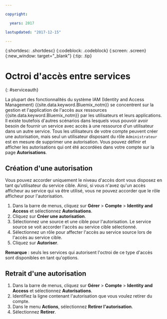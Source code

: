 ```yaml
---

copyright:

  years: 2017

lastupdated: "2017-12-15"

---
```


{:shortdesc: .shortdesc}
{:codeblock: .codeblock}
{:screen: .screen}
{:new_window: target="_blank"}
{:tip: .tip}


# Octroi d'accès entre services
{: #serviceauth}

La plupart des fonctionnalités du système IAM (Identity and Access Management) {{site.data.keyword.Bluemix_notm}} se concentrent sur la gestion et l'application de l'accès aux ressources {{site.data.keyword.Bluemix_notm}} par les utilisateurs et leurs applications. Il existe toutefois d'autres scénarios dans lesquels vous pouvoir avoir besoin de fournir un service avec accès à une ressource d'un utilisateur dans un autre service. Tous les utilisateurs de votre compte peuvent créer une autorisation, mais seul un utilisateur disposant du rôle `Administrateur` est en mesure de supprimer une autorisation. Vous pouvez définir et afficher les autorisations qui ont été accordées dans votre compte sur la page **Autorisations**. 

## Création d'une autorisation

Vous pouvez accorder uniquement le niveau d'accès dont vous disposez en tant qu'utilisateur du service cible. Ainsi, si vous n'avez qu'un accès afficheur au service qui va être utilisé, vous ne pouvez accorder que le rôle afficheur pour l'autorisation.

1. Dans la barre de menus, cliquez sur **Gérer** &gt; **Compte** &gt; **Identity and Access** et sélectionnez **Autorisations**. 
2. Cliquez sur **Créer une autorisation**.
3. Sélectionnez une source et une cible pour l'autorisation. Le service source se voit accorder l'accès au service cible sélectionné.
4. Sélectionnez un rôle pour affecter l'accès au service source lors de l'accès au service cible.
5. Cliquez sur **Autoriser**.

**Remarque** : seuls les services qui autorisent l'octroi de ce type d'accès sont disponibles en tant qu'options.

## Retrait d'une autorisation

1. Dans la barre de menus, cliquez sur **Gérer** &gt; **Compte** &gt; **Identity and Access** et sélectionnez **Autorisations**. 
2. Identifiez la ligne contenant l'autorisation que vous voulez retirer du compte.
3. Dans le menu **Actions**, sélectionnez **Retirer l'autorisation**.
5. Sélectionnez **Retirer**.
